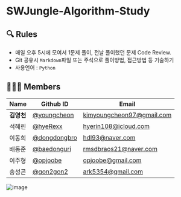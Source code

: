 #  SWJungle-Algorithm-Study

## 🔍 Rules 
- 매일 오후 5시에 모여서 1문제 풀이, 전날 풀이했던 문제 Code Review.
- Git 공유시 `Markdown`파일 또는 주석으로 풀이방법, 접근방법 등 기술하기
- 사용언어 : `Python`

## 🧑‍🤝‍🧑 Members
|Name|Github ID|Email|
|----|---------|--------------------------|
|**김영천**|[@youngcheon](https://github.com/youngcheon)|kimyoungcheon97@gmail.com|
|석혜린|[@hyeRexx](https://github.com/hyeRexx)|hyerin108@icloud.com|
|이동희|[@dongdongbro](https://github.com/Dongdongbro)|hdl93@naver.com|
|배동준|[@baedonguri](https://github.com/baedonguri)|rmsdbraos21@naver.com|
|이주형|[@opjoobe](https://github.com/opjoobe)|opjoobe@gmail.com|
|송성곤|[@gon2gon2](https://github.com/gon2gon2)|ark5354@gmail.com|

![image](https://user-images.githubusercontent.com/76905528/166692348-ee692b00-95a0-4b06-b42b-ac69e6f23164.png)

